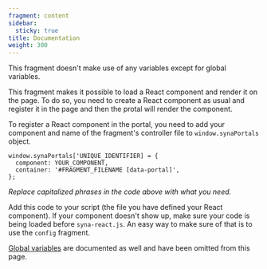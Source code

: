 ```yaml
---
fragment: content
sidebar:
  sticky: true
title: Documentation
weight: 300
---
```


This fragment doesn't make use of any variables except for global variables.

This fragment makes it possible to load a React component and render it on the page. To do so, you need to create a React component as usual and register it in the page and then the protal will render the component.

To register a React component in the portal, you need to add your component and name of the fragment's controller file to `window.synaPortals` object.

```
window.synaPortals['UNIQUE_IDENTIFIER] = {
  component: YOUR_COMPONENT,
  container: '#FRAGMENT_FILENAME [data-portal]',
};
```

*Replace capitalized phrases in the code above with what you need.*

Add this code to your script (the file you have defined your React component). If your component doesn't show up, make sure your code is being loaded before `syna-react.js`.
An easy way to make sure of that is to use the `config` fragment.

[Global variables](/docs/global-variables) are documented as well and have been omitted from this page.
